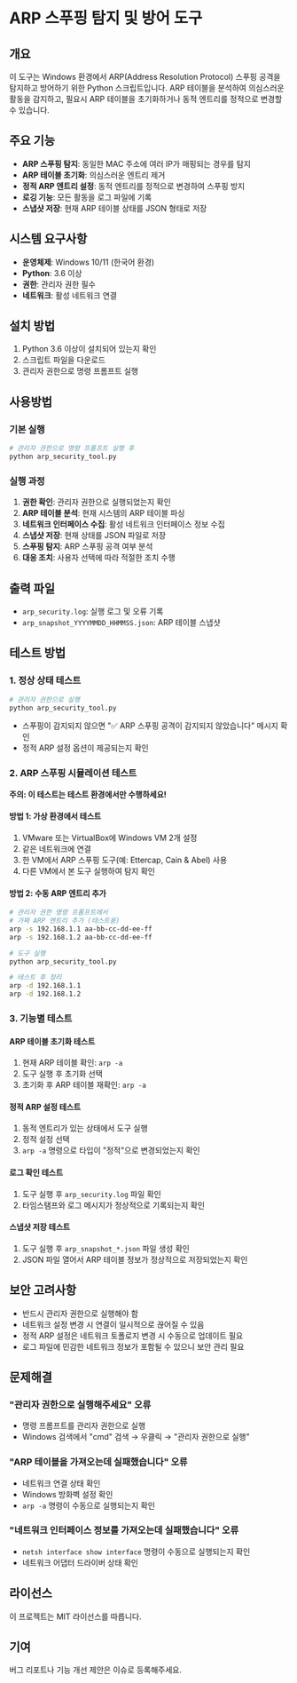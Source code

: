 # ARP 스푸핑 탐지 및 방어 도구

## 개요
이 도구는 Windows 환경에서 ARP(Address Resolution Protocol) 스푸핑 공격을 탐지하고 방어하기 위한 Python 스크립트입니다. ARP 테이블을 분석하여 의심스러운 활동을 감지하고, 필요시 ARP 테이블을 초기화하거나 동적 엔트리를 정적으로 변경할 수 있습니다.

## 주요 기능
- **ARP 스푸핑 탐지**: 동일한 MAC 주소에 여러 IP가 매핑되는 경우를 탐지
- **ARP 테이블 초기화**: 의심스러운 엔트리 제거
- **정적 ARP 엔트리 설정**: 동적 엔트리를 정적으로 변경하여 스푸핑 방지
- **로깅 기능**: 모든 활동을 로그 파일에 기록
- **스냅샷 저장**: 현재 ARP 테이블 상태를 JSON 형태로 저장

## 시스템 요구사항
- **운영체제**: Windows 10/11 (한국어 환경)
- **Python**: 3.6 이상
- **권한**: 관리자 권한 필수
- **네트워크**: 활성 네트워크 연결

## 설치 방법
1. Python 3.6 이상이 설치되어 있는지 확인
2. 스크립트 파일을 다운로드
3. 관리자 권한으로 명령 프롬프트 실행

## 사용방법
### 기본 실행
```bash
# 관리자 권한으로 명령 프롬프트 실행 후
python arp_security_tool.py
```

### 실행 과정
1. **권한 확인**: 관리자 권한으로 실행되었는지 확인
2. **ARP 테이블 분석**: 현재 시스템의 ARP 테이블 파싱
3. **네트워크 인터페이스 수집**: 활성 네트워크 인터페이스 정보 수집
4. **스냅샷 저장**: 현재 상태를 JSON 파일로 저장
5. **스푸핑 탐지**: ARP 스푸핑 공격 여부 분석
6. **대응 조치**: 사용자 선택에 따라 적절한 조치 수행

## 출력 파일
- `arp_security.log`: 실행 로그 및 오류 기록
- `arp_snapshot_YYYYMMDD_HHMMSS.json`: ARP 테이블 스냅샷

## 테스트 방법

### 1. 정상 상태 테스트
```bash
# 관리자 권한으로 실행
python arp_security_tool.py
```
- 스푸핑이 감지되지 않으면 "✅ ARP 스푸핑 공격이 감지되지 않았습니다" 메시지 확인
- 정적 ARP 설정 옵션이 제공되는지 확인

### 2. ARP 스푸핑 시뮬레이션 테스트
**주의: 이 테스트는 테스트 환경에서만 수행하세요!**

#### 방법 1: 가상 환경에서 테스트
1. VMware 또는 VirtualBox에 Windows VM 2개 설정
2. 같은 네트워크에 연결
3. 한 VM에서 ARP 스푸핑 도구(예: Ettercap, Cain & Abel) 사용
4. 다른 VM에서 본 도구 실행하여 탐지 확인

#### 방법 2: 수동 ARP 엔트리 추가
```bash
# 관리자 권한 명령 프롬프트에서
# 가짜 ARP 엔트리 추가 (테스트용)
arp -s 192.168.1.1 aa-bb-cc-dd-ee-ff
arp -s 192.168.1.2 aa-bb-cc-dd-ee-ff

# 도구 실행
python arp_security_tool.py

# 테스트 후 정리
arp -d 192.168.1.1
arp -d 192.168.1.2
```

### 3. 기능별 테스트

#### ARP 테이블 초기화 테스트
1. 현재 ARP 테이블 확인: `arp -a`
2. 도구 실행 후 초기화 선택
3. 초기화 후 ARP 테이블 재확인: `arp -a`

#### 정적 ARP 설정 테스트
1. 동적 엔트리가 있는 상태에서 도구 실행
2. 정적 설정 선택
3. `arp -a` 명령으로 타입이 "정적"으로 변경되었는지 확인

#### 로그 확인 테스트
1. 도구 실행 후 `arp_security.log` 파일 확인
2. 타임스탬프와 로그 메시지가 정상적으로 기록되는지 확인

#### 스냅샷 저장 테스트
1. 도구 실행 후 `arp_snapshot_*.json` 파일 생성 확인
2. JSON 파일 열어서 ARP 테이블 정보가 정상적으로 저장되었는지 확인

## 보안 고려사항
- 반드시 관리자 권한으로 실행해야 함
- 네트워크 설정 변경 시 연결이 일시적으로 끊어질 수 있음
- 정적 ARP 설정은 네트워크 토폴로지 변경 시 수동으로 업데이트 필요
- 로그 파일에 민감한 네트워크 정보가 포함될 수 있으니 보안 관리 필요

## 문제해결

### "관리자 권한으로 실행해주세요" 오류
- 명령 프롬프트를 관리자 권한으로 실행
- Windows 검색에서 "cmd" 검색 → 우클릭 → "관리자 권한으로 실행"

### "ARP 테이블을 가져오는데 실패했습니다" 오류
- 네트워크 연결 상태 확인
- Windows 방화벽 설정 확인
- `arp -a` 명령이 수동으로 실행되는지 확인

### "네트워크 인터페이스 정보를 가져오는데 실패했습니다" 오류
- `netsh interface show interface` 명령이 수동으로 실행되는지 확인
- 네트워크 어댑터 드라이버 상태 확인

## 라이선스
이 프로젝트는 MIT 라이선스를 따릅니다.

## 기여
버그 리포트나 기능 개선 제안은 이슈로 등록해주세요.
